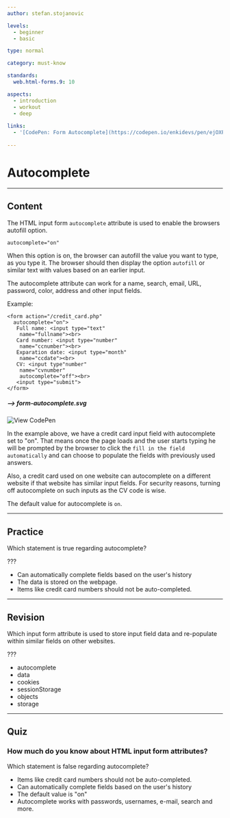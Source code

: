 ```yaml
---
author: stefan.stojanovic

levels:
  - beginner
  - basic

type: normal

category: must-know

standards:
  web.html-forms.9: 10

aspects:
  - introduction
  - workout
  - deep
  
links:
  - '[CodePen: Form Autocomplete](https://codepen.io/enkidevs/pen/ejOXPj){code}'
  
---
```

# Autocomplete
---
## Content

The HTML input form `autocomplete` attribute is used to enable the browsers autofill option.

`autocomplete="on"`

When this option is on, the browser can autofill the value you want to type, as you type it. The browser should then display the option `autofill` or similar text with values based on an earlier input.

The autocomplete attribute can work for a name, search, email, URL, password, color, address and other input fields.

Example:
```
<form action="/credit_card.php"
  autocomplete="on">
   Full name: <input type="text"
    name="fullname"><br>
   Card number: <input type="number"
    name="ccnumber"><br>
   Exparation date: <input type="month"
    name="ccdate"><br>
   CV: <input type"number"
    name="cvnumber"
    autocomplete="off"><br>
   <input type="submit">
</form>  
```

##### --> form-autocomplete.svg

![View CodePen](https://codepen.io/enkidevs/pen/ejOXPj)

In the example above, we have a credit card input field with autocomplete set to "on". That means once the page loads and the user starts typing he will be prompted by the browser to click the `fill in the field automatically` and can choose to populate the fields with previously used answers.

Also, a credit card used on one website can autocomplete on a different website if that website has similar input fields. For security reasons, turning off autocomplete on such inputs as the CV code is wise.

The default value for autocomplete is `on`.

---
## Practice

Which statement is true regarding autocomplete?

???

* Can automatically complete fields based on the user's history
* The data is stored on the webpage.
* Items like credit card numbers should not be auto-completed.

---
## Revision

Which input form attribute is used to store input field data and re-populate within similar fields on other websites.

???

* autocomplete
* data
* cookies
* sessionStorage
* objects
* storage

---
## Quiz

### How much do you know about HTML input form attributes?

Which statement is false regarding autocomplete?

* Items like credit card numbers should not be auto-completed.
* Can automatically complete fields based on the user's history
* The default value is "on"
* Autocomplete works with passwords, usernames, e-mail, search and more.

